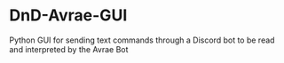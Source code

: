 # DnD-Avrae-GUI
Python GUI for sending text commands through a Discord bot to be read and interpreted by the Avrae Bot
